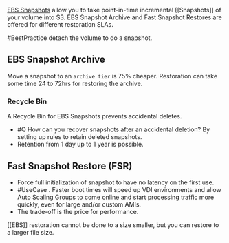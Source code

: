 [EBS Snapshots](https://docs.aws.amazon.com/AWSEC2/latest/UserGuide/EBSSnapshots.html) allow you to take point-in-time incremental [[Snapshots]] of your volume into S3. EBS Snapshot Archive and Fast Snapshot Restores are offered for different restoration SLAs.

#BestPractice detach the volume to do a snapshot. 

## EBS Snapshot Archive
Move a snapshot to an `archive tier` is 75% cheaper.
Restoration can take some time 24 to 72hrs for restoring the archive.
### Recycle Bin 
A Recycle Bin for EBS Snapshots prevents accidental deletes.
- #Q How can you recover snapshots after an accidental deletion? By setting up rules to retain deleted snapshots.
- Retention from 1 day up to 1 year is possible.

## Fast Snapshot Restore (FSR)
- Force full initialization of snapshot to have no latency on the first use.
- #UseCase . Faster boot times will speed up  VDI environments and allow  Auto Scaling Groups to come online and start processing traffic more quickly, even for large and/or custom AMIs. 
- The trade-off is the price for performance.

[[EBS]] restoration cannot be done to a size smaller, but you can restore to a larger file size.
